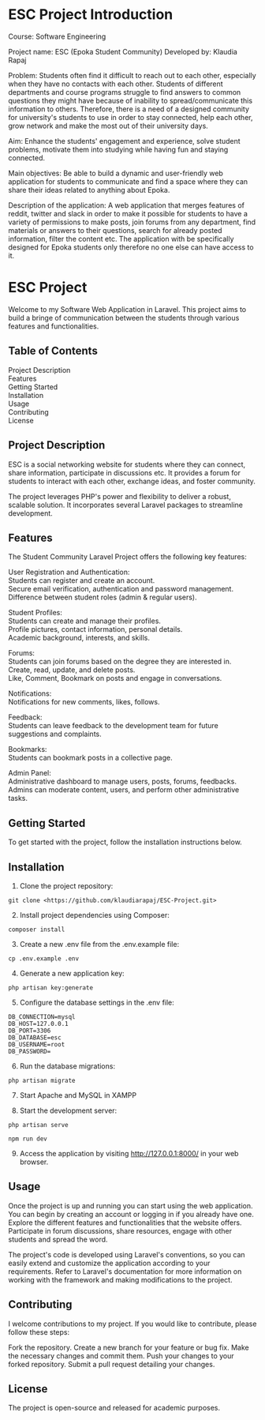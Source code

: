 # ESC Project Introduction

Course: Software Engineering

Project name: ESC (Epoka Student Community)
Developed by: Klaudia Rapaj

Problem: Students often find it difficult to reach out to each other, especially when they have no contacts with each other. Students of different departments and course programs struggle to find answers to common questions they might have because of inability to spread/communicate this information to others. Therefore, there is a need of a designed community for university's students to use in order to stay connected, help each other, grow network and make the most out of their university days.

Aim: Enhance the students' engagement and experience, solve student problems, motivate them into studying while having fun and staying connected.

Main objectives: Be able to build a dynamic and user-friendly web application for students to communicate and find a space where they can share their ideas related to anything about Epoka.

Description of the application: A web application that merges features of reddit, twitter and slack in order to make it possible for students to have a variety of permissions to make posts, join forums from any department, find materials or answers to their questions, search for already posted information, filter the content etc. The application with be specifically designed for Epoka students only therefore no one else can have access to it.



# **ESC Project**

Welcome to my Software Web Application in Laravel. This project aims to build a bringe of communication between the students through various features and functionalities.

## **Table of Contents**
Project Description\
Features\
Getting Started\
Installation\
Usage\
Contributing\
License

 ## **Project Description**
ESC is a social networking website for students where they can connect, share information, participate in discussions etc. It provides a forum for students to interact with each other, exchange ideas, and foster community.

The project leverages PHP's power and flexibility to deliver a robust, scalable solution. It incorporates several Laravel packages to streamline development.

## **Features**
The Student Community Laravel Project offers the following key features:

User Registration and Authentication:\
Students can register and create an account.\
Secure email verification, authentication and password management.\
Difference between student roles (admin & regular users).
    
Student Profiles:\
Students can create and manage their profiles.\
Profile pictures, contact information, personal details.\
Academic background, interests, and skills.
    
Forums:\
Students can join forums based on the degree they are interested in.\
Create, read, update, and delete posts.\
Like, Comment, Bookmark on posts and engage in conversations.
    
Notifications:\
Notifications for new comments, likes, follows.

Feedback:\
Students can leave feedback to the development team for future suggestions and complaints.

Bookmarks:\
Students can bookmark posts in a collective page.
    
Admin Panel:\
Administrative dashboard to manage users, posts, forums, feedbacks.\
Admins can moderate content, users, and perform other administrative tasks.

## **Getting Started**
To get started with the project, follow the installation instructions below.

## **Installation**
1. Clone the project repository:
```
git clone <https://github.com/klaudiarapaj/ESC-Project.git>
```
2. Install project dependencies using Composer:
```
composer install
```
3. Create a new .env file from the .env.example file:
```
cp .env.example .env
```
4. Generate a new application key:
```
php artisan key:generate
```
5. Configure the database settings in the .env file:
```
DB_CONNECTION=mysql
DB_HOST=127.0.0.1
DB_PORT=3306
DB_DATABASE=esc
DB_USERNAME=root
DB_PASSWORD=
```
6. Run the database migrations:
```
php artisan migrate
```
7. Start Apache and MySQL in XAMPP

8. Start the development server:
```
php artisan serve
```
```
npm run dev
```
9. Access the application by visiting http://127.0.0.1:8000/ in your web browser.


## **Usage**
Once the project is up and running you can start using the web application. You can begin by creating an account or logging in if you already have one. Explore the different features and functionalities that the website offers. Participate in forum discussions, share resources, engage with other students and spread the word.

The project's code is developed using Laravel's conventions, so you can easily extend and customize the application according to your requirements. Refer to Laravel's documentation for more information on working with the framework and making modifications to the project.

## **Contributing**
I welcome contributions to my project. If you would like to contribute, please follow these steps:

Fork the repository.
Create a new branch for your feature or bug fix.
Make the necessary changes and commit them.
Push your changes to your forked repository.
Submit a pull request detailing your changes.

## **License**
The project is open-source and released for academic purposes.






